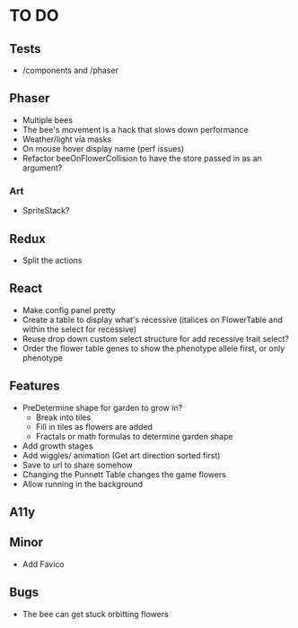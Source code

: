# TO DO

## Tests

-   /components and /phaser

## Phaser

-   Multiple bees
-   The bee's movement is a hack that slows down performance
-   Weather/light via masks
-   On mouse hover display name (perf issues)
-   Refactor beeOnFlowerCollision to have the store passed in as an argument?

### Art

-   SpriteStack?

## Redux

-   Split the actions

## React

-   Make config panel pretty
-   Create a table to display what's recessive (italices on FlowerTable and within the select for recessive)
-   Reuse drop down custom select structure for add recessive trait select?
-   Order the flower table genes to show the phenotype allele first, or only phenotype

## Features

-   PreDetermine shape for garden to grow in?
    -   Break into tiles
    -   Fill in tiles as flowers are added
    -   Fractals or math formulas to determine garden shape
-   Add growth stages
-   Add wiggles/ animation (Get art direction sorted first)
-   Save to url to share somehow
-   Changing the Punnett Table changes the game flowers
-   Allow running in the background

## A11y

## Minor

-   Add Favico

## Bugs

-   The bee can get stuck orbitting flowers

